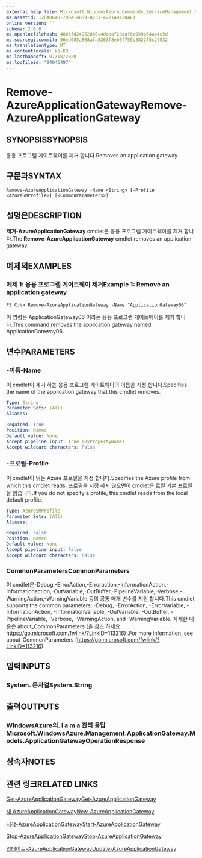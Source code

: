 ```yaml
---
external help file: Microsoft.WindowsAzure.Commands.ServiceManagement.Network.dll-Help.xml
ms.assetid: 128AD64D-709A-4B59-B233-4221A9120AE1
online version: ''
schema: 2.0.0
ms.openlocfilehash: 4803fd24952066c4dcea72daaf0c999b64ae4c5d
ms.sourcegitcommit: 56ed085a868afa8263f8eb0f755b5822f5c29532
ms.translationtype: MT
ms.contentlocale: ko-KR
ms.lasthandoff: 07/18/2020
ms.locfileid: "94046497"
---
```

# <span data-ttu-id="69a6f-101">Remove-AzureApplicationGateway</span><span class="sxs-lookup"><span data-stu-id="69a6f-101">Remove-AzureApplicationGateway</span></span>

## <span data-ttu-id="69a6f-102">SYNOPSIS</span><span class="sxs-lookup"><span data-stu-id="69a6f-102">SYNOPSIS</span></span>
<span data-ttu-id="69a6f-103">응용 프로그램 게이트웨이를 제거 합니다.</span><span class="sxs-lookup"><span data-stu-id="69a6f-103">Removes an application gateway.</span></span>

## <span data-ttu-id="69a6f-104">구문과</span><span class="sxs-lookup"><span data-stu-id="69a6f-104">SYNTAX</span></span>

```
Remove-AzureApplicationGateway -Name <String> [-Profile <AzureSMProfile>] [<CommonParameters>]
```

## <span data-ttu-id="69a6f-105">설명은</span><span class="sxs-lookup"><span data-stu-id="69a6f-105">DESCRIPTION</span></span>
<span data-ttu-id="69a6f-106">**제거-AzureApplicationGateway** cmdlet은 응용 프로그램 게이트웨이를 제거 합니다.</span><span class="sxs-lookup"><span data-stu-id="69a6f-106">The **Remove-AzureApplicationGateway** cmdlet removes an application gateway.</span></span>

## <span data-ttu-id="69a6f-107">예제의</span><span class="sxs-lookup"><span data-stu-id="69a6f-107">EXAMPLES</span></span>

### <span data-ttu-id="69a6f-108">예제 1: 응용 프로그램 게이트웨이 제거</span><span class="sxs-lookup"><span data-stu-id="69a6f-108">Example 1: Remove an application gateway</span></span>
```
PS C:\> Remove-AzureApplicationGateway -Name "ApplicationGateway06"
```

<span data-ttu-id="69a6f-109">이 명령은 ApplicationGateway06 이라는 응용 프로그램 게이트웨이를 제거 합니다.</span><span class="sxs-lookup"><span data-stu-id="69a6f-109">This command removes the application gateway named ApplicationGateway06.</span></span>

## <span data-ttu-id="69a6f-110">변수</span><span class="sxs-lookup"><span data-stu-id="69a6f-110">PARAMETERS</span></span>

### <span data-ttu-id="69a6f-111">-이름</span><span class="sxs-lookup"><span data-stu-id="69a6f-111">-Name</span></span>
<span data-ttu-id="69a6f-112">이 cmdlet이 제거 하는 응용 프로그램 게이트웨이의 이름을 지정 합니다.</span><span class="sxs-lookup"><span data-stu-id="69a6f-112">Specifies the name of the application gateway that this cmdlet removes.</span></span>

```yaml
Type: String
Parameter Sets: (All)
Aliases: 

Required: True
Position: Named
Default value: None
Accept pipeline input: True (ByPropertyName)
Accept wildcard characters: False
```

### <span data-ttu-id="69a6f-113">-프로필</span><span class="sxs-lookup"><span data-stu-id="69a6f-113">-Profile</span></span>
<span data-ttu-id="69a6f-114">이 cmdlet이 읽는 Azure 프로필을 지정 합니다.</span><span class="sxs-lookup"><span data-stu-id="69a6f-114">Specifies the Azure profile from which this cmdlet reads.</span></span> <span data-ttu-id="69a6f-115">프로필을 지정 하지 않으면이 cmdlet은 로컬 기본 프로필을 읽습니다.</span><span class="sxs-lookup"><span data-stu-id="69a6f-115">If you do not specify a profile, this cmdlet reads from the local default profile.</span></span>

```yaml
Type: AzureSMProfile
Parameter Sets: (All)
Aliases: 

Required: False
Position: Named
Default value: None
Accept pipeline input: False
Accept wildcard characters: False
```

### <span data-ttu-id="69a6f-116">CommonParameters</span><span class="sxs-lookup"><span data-stu-id="69a6f-116">CommonParameters</span></span>
<span data-ttu-id="69a6f-117">이 cmdlet은-Debug,-ErrorAction,-Erroraction,-InformationAction,-Informationaction,-OutVariable,-OutBuffer,-PipelineVariable,-Verbose,-WarningAction,-WarningVariable 등의 공통 매개 변수를 지원 합니다.</span><span class="sxs-lookup"><span data-stu-id="69a6f-117">This cmdlet supports the common parameters: -Debug, -ErrorAction, -ErrorVariable, -InformationAction, -InformationVariable, -OutVariable, -OutBuffer, -PipelineVariable, -Verbose, -WarningAction, and -WarningVariable.</span></span> <span data-ttu-id="69a6f-118">자세한 내용은 about_CommonParameters (을 참조 하세요 https://go.microsoft.com/fwlink/?LinkID=113216) .</span><span class="sxs-lookup"><span data-stu-id="69a6f-118">For more information, see about_CommonParameters (https://go.microsoft.com/fwlink/?LinkID=113216).</span></span>

## <span data-ttu-id="69a6f-119">입력</span><span class="sxs-lookup"><span data-stu-id="69a6f-119">INPUTS</span></span>

### <span data-ttu-id="69a6f-120">System. 문자열</span><span class="sxs-lookup"><span data-stu-id="69a6f-120">System.String</span></span>

## <span data-ttu-id="69a6f-121">출력</span><span class="sxs-lookup"><span data-stu-id="69a6f-121">OUTPUTS</span></span>

### <span data-ttu-id="69a6f-122">WindowsAzure의. i a m a 관리 응답</span><span class="sxs-lookup"><span data-stu-id="69a6f-122">Microsoft.WindowsAzure.Management.ApplicationGateway.Models.ApplicationGatewayOperationResponse</span></span>

## <span data-ttu-id="69a6f-123">상속자</span><span class="sxs-lookup"><span data-stu-id="69a6f-123">NOTES</span></span>

## <span data-ttu-id="69a6f-124">관련 링크</span><span class="sxs-lookup"><span data-stu-id="69a6f-124">RELATED LINKS</span></span>

[<span data-ttu-id="69a6f-125">Get-AzureApplicationGateway</span><span class="sxs-lookup"><span data-stu-id="69a6f-125">Get-AzureApplicationGateway</span></span>](./Get-AzureApplicationGateway.md)

[<span data-ttu-id="69a6f-126">새 AzureApplicationGateway</span><span class="sxs-lookup"><span data-stu-id="69a6f-126">New-AzureApplicationGateway</span></span>](./New-AzureApplicationGateway.md)

[<span data-ttu-id="69a6f-127">시작-AzureApplicationGateway</span><span class="sxs-lookup"><span data-stu-id="69a6f-127">Start-AzureApplicationGateway</span></span>](./Start-AzureApplicationGateway.md)

[<span data-ttu-id="69a6f-128">Stop-AzureApplicationGateway</span><span class="sxs-lookup"><span data-stu-id="69a6f-128">Stop-AzureApplicationGateway</span></span>](./Stop-AzureApplicationGateway.md)

[<span data-ttu-id="69a6f-129">업데이트-AzureApplicationGateway</span><span class="sxs-lookup"><span data-stu-id="69a6f-129">Update-AzureApplicationGateway</span></span>](./Update-AzureApplicationGateway.md)



